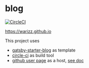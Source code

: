 # blog
[![CircleCI](https://circleci.com/gh/warizz/blog/tree/master.svg?style=svg)](https://circleci.com/gh/warizz/blog/tree/master)

https://warizz.github.io

This project uses
- [gatsby-starter-blog](https://github.com/gatsbyjs/gatsby-starter-blog) as template
- [circle-ci](https://circleci.com/gh/warizz/blog) as build tool
- [github user page](https://github.com/warizz/warizz.github.io) as a host, [see doc](https://help.github.com/articles/user-organization-and-project-pages/)

